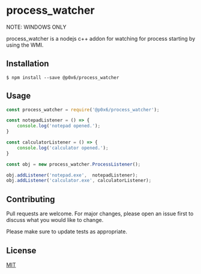 # process_watcher

NOTE: WINDOWS ONLY

process_watcher is a nodejs c++ addon for watching for process starting by using the WMI.

## Installation

```
$ npm install --save @p0x6/process_watcher
```

## Usage

```javascript
const process_watcher = require('@p0x6/process_watcher');

const notepadListener = () => {
    console.log('notepad opened.');
}

const calculatorListener = () => {
    console.log('calculator opened.');
}

const obj = new process_watcher.ProcessListener();

obj.addListener('notepad.exe',  notepadListener);
obj.addListener('calculator.exe', calculatorListener);
```

## Contributing
Pull requests are welcome. For major changes, please open an issue first to discuss what you would like to change.

Please make sure to update tests as appropriate.

## License
[MIT](https://github.com/p0x6/process_watcher/blob/master/LICENSE)